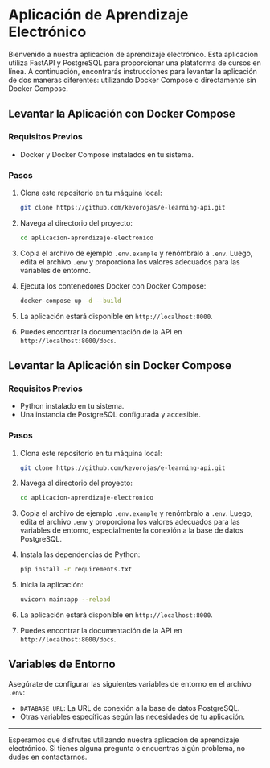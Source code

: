 # Aplicación de Aprendizaje Electrónico

Bienvenido a nuestra aplicación de aprendizaje electrónico. Esta aplicación utiliza FastAPI y PostgreSQL para proporcionar una plataforma de cursos en línea. A continuación, encontrarás instrucciones para levantar la aplicación de dos maneras diferentes: utilizando Docker Compose o directamente sin Docker Compose.

## Levantar la Aplicación con Docker Compose

### Requisitos Previos
- Docker y Docker Compose instalados en tu sistema.

### Pasos
1. Clona este repositorio en tu máquina local:

    ```bash
    git clone https://github.com/kevorojas/e-learning-api.git
    ```

2. Navega al directorio del proyecto:

    ```bash
    cd aplicacion-aprendizaje-electronico
    ```

3. Copia el archivo de ejemplo `.env.example` y renómbralo a `.env`. Luego, edita el archivo `.env` y proporciona los valores adecuados para las variables de entorno.

4. Ejecuta los contenedores Docker con Docker Compose:

    ```bash
    docker-compose up -d --build
    ```

5. La aplicación estará disponible en `http://localhost:8000`.

6. Puedes encontrar la documentación de la API en `http://localhost:8000/docs`.

## Levantar la Aplicación sin Docker Compose

### Requisitos Previos
- Python instalado en tu sistema.
- Una instancia de PostgreSQL configurada y accesible.

### Pasos
1. Clona este repositorio en tu máquina local:

    ```bash
    git clone https://github.com/kevorojas/e-learning-api.git
    ```

2. Navega al directorio del proyecto:

    ```bash
    cd aplicacion-aprendizaje-electronico
    ```

3. Copia el archivo de ejemplo `.env.example` y renómbralo a `.env`. Luego, edita el archivo `.env` y proporciona los valores adecuados para las variables de entorno, especialmente la conexión a la base de datos PostgreSQL.

4. Instala las dependencias de Python:

    ```bash
    pip install -r requirements.txt
    ```

5. Inicia la aplicación:

    ```bash
    uvicorn main:app --reload
    ```

6. La aplicación estará disponible en `http://localhost:8000`.

7. Puedes encontrar la documentación de la API en `http://localhost:8000/docs`.

## Variables de Entorno

Asegúrate de configurar las siguientes variables de entorno en el archivo `.env`:

- `DATABASE_URL`: La URL de conexión a la base de datos PostgreSQL.
- Otras variables específicas según las necesidades de tu aplicación.

---

Esperamos que disfrutes utilizando nuestra aplicación de aprendizaje electrónico. Si tienes alguna pregunta o encuentras algún problema, no dudes en contactarnos.
